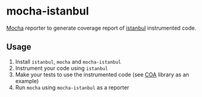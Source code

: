mocha-istanbul
==============

[Mocha](http://visionmedia.github.com/mocha/) reporter to generate coverage report of [istanbul](http://gotwarlost.github.com/istanbul/) instrumented code.

Usage
-----

1. Install `istanbul`, `mocha` and `mocha-istanbul`
2. Instrument your code using `istanbul`
3. Make your tests to use the instrumented code (see [COA](https://github.com/veged/coa) library as an example)
4. Run `mocha` using `mocha-istanbul` as a reporter
